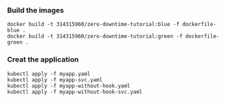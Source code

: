 ### Build the images
```
docker build -t 314315960/zero-downtime-tutorial:blue -f dockerfile-blue .
docker build -t 314315960/zero-downtime-tutorial:green -f dockerfile-green .
```

### Creat the application

```
kubectl apply -f myapp.yaml
kubectl apply -f myapp-svc.yaml
kubectl apply -f myapp-without-hook.yaml
kubectl apply -f myapp-without-hook-svc.yaml
```
